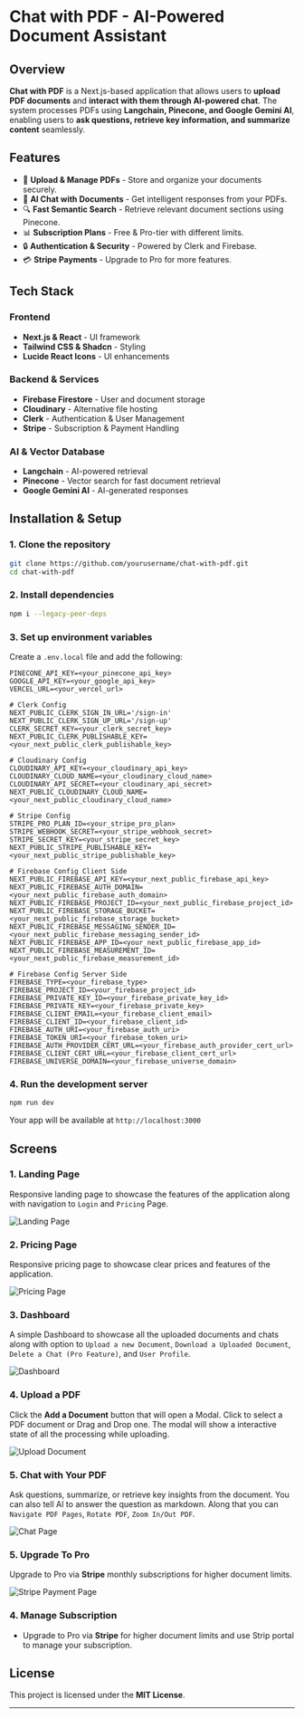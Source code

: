 # Chat with PDF - AI-Powered Document Assistant

## Overview

**Chat with PDF** is a Next.js-based application that allows users to **upload PDF documents** and **interact with them through AI-powered chat**. The system processes PDFs using **Langchain, Pinecone, and Google Gemini AI**, enabling users to **ask questions, retrieve key information, and summarize content** seamlessly.

## Features

- 📄 **Upload & Manage PDFs** - Store and organize your documents securely.
- 🤖 **AI Chat with Documents** - Get intelligent responses from your PDFs.
- 🔍 **Fast Semantic Search** - Retrieve relevant document sections using Pinecone.
- 📊 **Subscription Plans** - Free & Pro-tier with different limits.
- 🔒 **Authentication & Security** - Powered by Clerk and Firebase.
- 💳 **Stripe Payments** - Upgrade to Pro for more features.

## Tech Stack

### **Frontend**

- **Next.js & React** - UI framework
- **Tailwind CSS & Shadcn** - Styling
- **Lucide React Icons** - UI enhancements

### **Backend & Services**

- **Firebase Firestore** - User and document storage
- **Cloudinary** - Alternative file hosting
- **Clerk** - Authentication & User Management
- **Stripe** - Subscription & Payment Handling

### **AI & Vector Database**

- **Langchain** - AI-powered retrieval
- **Pinecone** - Vector search for fast document retrieval
- **Google Gemini AI** - AI-generated responses

## Installation & Setup

### **1. Clone the repository**

```bash
git clone https://github.com/yourusername/chat-with-pdf.git
cd chat-with-pdf
```

### **2. Install dependencies**

```bash
npm i --legacy-peer-deps
```

### **3. Set up environment variables**

Create a `.env.local` file and add the following:

```env
PINECONE_API_KEY=<your_pinecone_api_key>
GOOGLE_API_KEY=<your_google_api_key>
VERCEL_URL=<your_vercel_url>

# Clerk Config
NEXT_PUBLIC_CLERK_SIGN_IN_URL='/sign-in'
NEXT_PUBLIC_CLERK_SIGN_UP_URL='/sign-up'
CLERK_SECRET_KEY=<your_clerk_secret_key>
NEXT_PUBLIC_CLERK_PUBLISHABLE_KEY=<your_next_public_clerk_publishable_key>

# Cloudinary Config
CLOUDINARY_API_KEY=<your_cloudinary_api_key>
CLOUDINARY_CLOUD_NAME=<your_cloudinary_cloud_name>
CLOUDINARY_API_SECRET=<your_cloudinary_api_secret>
NEXT_PUBLIC_CLOUDINARY_CLOUD_NAME=<your_next_public_cloudinary_cloud_name>

# Stripe Config
STRIPE_PRO_PLAN_ID=<your_stripe_pro_plan>
STRIPE_WEBHOOK_SECRET=<your_stripe_webhook_secret>
STRIPE_SECRET_KEY=<your_stripe_secret_key>
NEXT_PUBLIC_STRIPE_PUBLISHABLE_KEY=<your_next_public_stripe_publishable_key>

# Firebase Config Client Side
NEXT_PUBLIC_FIREBASE_API_KEY=<your_next_public_firebase_api_key>
NEXT_PUBLIC_FIREBASE_AUTH_DOMAIN=<your_next_public_firebase_auth_domain>
NEXT_PUBLIC_FIREBASE_PROJECT_ID=<your_next_public_firebase_project_id>
NEXT_PUBLIC_FIREBASE_STORAGE_BUCKET=<your_next_public_firebase_storage_bucket>
NEXT_PUBLIC_FIREBASE_MESSAGING_SENDER_ID=<your_next_public_firebase_messaging_sender_id>
NEXT_PUBLIC_FIREBASE_APP_ID=<your_next_public_firebase_app_id>
NEXT_PUBLIC_FIREBASE_MEASUREMENT_ID=<your_next_public_firebase_measurement_id>

# Firebase Config Server Side
FIREBASE_TYPE=<your_firebase_type>
FIREBASE_PROJECT_ID=<your_firebase_project_id>
FIREBASE_PRIVATE_KEY_ID=<your_firebase_private_key_id>
FIREBASE_PRIVATE_KEY=<your_firebase_private_key>
FIREBASE_CLIENT_EMAIL=<your_firebase_client_email>
FIREBASE_CLIENT_ID=<your_firebase_client_id>
FIREBASE_AUTH_URI=<your_firebase_auth_uri>
FIREBASE_TOKEN_URI=<your_firebase_token_uri>
FIREBASE_AUTH_PROVIDER_CERT_URL=<your_firebase_auth_provider_cert_url>
FIREBASE_CLIENT_CERT_URL=<your_firebase_client_cert_url>
FIREBASE_UNIVERSE_DOMAIN=<your_firebase_universe_domain>

```

### **4. Run the development server**

```bash
npm run dev
```

Your app will be available at `http://localhost:3000`

## Screens

### **1. Landing Page**

Responsive landing page to showcase the features of the application along with navigation to `Login` and `Pricing` Page.

![Landing Page](/public/screenshots/LandingPage.png)

### **2. Pricing Page**

Responsive pricing page to showcase clear prices and features of the application.

![Pricing Page](/public/screenshots/PricingPage.png)

### **3. Dashboard**

A simple Dashboard to showcase all the uploaded documents and chats along with option to `Upload a new Document`, `Download a Uploaded Document`, `Delete a Chat (Pro Feature)`, and `User Profile`.

![Dashboard](/public/screenshots/Dashboard.png)

### **4. Upload a PDF**

Click the **Add a Document** button that will open a Modal. Click to select a PDF document or Drag and Drop one. The modal will show a interactive state of all the processing while uploading.

![Upload Document](/public/screenshots/UploadDocument.png)

### **5. Chat with Your PDF**

Ask questions, summarize, or retrieve key insights from the document. You can also tell AI to answer the question as markdown. Along that you can `Navigate PDF Pages`, `Rotate PDF`, `Zoom In/Out PDF`.

![Chat Page](/public/screenshots/ChatPage.png)

### **5. Upgrade To Pro**

Upgrade to Pro via **Stripe** monthly subscriptions for higher document limits.

![Stripe Payment Page](/public/screenshots/StripePaymentPage.png)

### **4. Manage Subscription**

- Upgrade to Pro via **Stripe** for higher document limits and use Strip portal to manage your subscription.

## License

This project is licensed under the **MIT License**.

---
